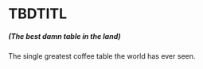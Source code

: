 # TBDTITL

##### (The best damn table in the land)

The single greatest coffee table the world has ever seen.
